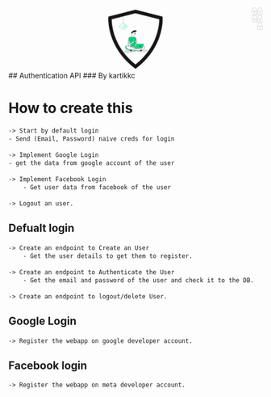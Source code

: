 <!-- <img aling="center" src="https://imgur.com/AO4B9WL.png" /> -->
<img align="center" src="./Logo/R3C0N-M3-poster.gif"/>
## Authentication API 
### By kartikkc


# How to create this

    -> Start by default login
    - Send (Email, Password) naive creds for login

    -> Implement Google Login 
    - get the data from google account of the user
    
    -> Implement Facebook Login
        - Get user data from facebook of the user
    
    -> Logout an user.

## Defualt login

    -> Create an endpoint to Create an User
        - Get the user details to get them to register.

    -> Create an endpoint to Authenticate the User
        - Get the email and password of the user and check it to the DB.
    
    -> Create an endpoint to logout/delete User.

## Google Login 

    -> Register the webapp on google developer account.

## Facebook login 
    -> Register the webapp on meta developer account.